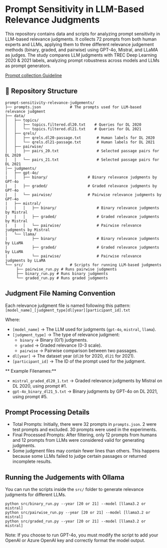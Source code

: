 # Prompt Sensitivity in LLM-Based Relevance Judgments
This repository contains data and scripts for analyzing prompt sensitivity in LLM-based relevance judgments.
It collects 72 prompts from both human experts and LLMs, applying them to three different relevance judgement methods (binary, graded, and pairwise) using GPT-4o, Mistral, and LLaMA as judges. The study compares LLM judgments with TREC Deep Learning 2020 & 2021 labels, analyzing prompt robustness across models and LLMs as prompt generators. 

[Prompt collection Guideline](https://drive.google.com/file/d/1mBn58tj2EZn3NvnW1s1Gn3gUjRotNvDq/view)
## 📂 Repository Structure
```
prompt-sensitivity-relevance-judgements/
├── prompts.json             # The prompts used for LLM-based relevance judgment
├── data/
│   ├── topics/
│   │   ├── topics.filtered.dl20.txt    # Queries for DL 2020
│   │   └── topics.filtered.dl21.txt    # Queries for DL 2021
│   ├── qrels/
│   │   ├── qrels.dl20-passage.txt       # Human labels for DL 2020
│   │   └── qrels.dl21-passage.txt       # Human labels for DL 2021
│   ├── pairwise/
│   │   ├── pairs_20.txt                 # Selected passage pairs for DL 2020
│   │   └── pairs_21.txt                 # Selected passage pairs for DL 2021
│── judgments/
|   ├── gpt-4o/
|   │   ├── binary/                  # Binary relevance judgments by GPT-4o
|   │   ├── graded/                  # Graded relevance judgments by GPT-4o
|   │   └── pairwise/                # Pairwise relevance judgments by GPT-4o 
|   ├── mistral/
|   |   │   ├── binary/                  # Binary relevance judgments by Mistral
|   |   │   ├── graded/                  # Graded relevance judgments by Mistral
|   |   │   └── pairwise/                # Pairwise relevance judgments by Mistral
|   └── llama/
|           ├── binary/                  # Binary relevance judgments by LLaMA
|           ├── graded/                  # Graded relevance judgments by LLaMA
|           └── pairwise/                # Pairwise relevance judgments by LLaMA
└── src/                     # Scripts for running LLM-based judgments
     ├── pairwise_run.py # Runs pairwise judgments
     ├── binary_run.py # Runs binary judgments
     └── graded_run.py # Runs graded judgments 
```


## Judgment File Naming Convention

Each relevance judgment file is named following this pattern: ```[model_name]_[judgment_type]dl[year][participant_id].txt```


Where:
- `[model_name]` → The LLM used for judgments (`gpt-4o`, `mistral`, `llama`).
- `[judgment_type]` → The type of relevance judgment:
  - `binary` → Binary (0/1) judgments.
  - `graded` → Graded relevance (0-3 scale).
  - `pairwise` → Pairwise comparison between two passages.
- `dl[year]` → The dataset year (`dl20` for 2020, `dl21` for 2021).
- `[participant_id]` → The ID of the prompt used for the judgment.

** Example Filenames:**
- `mistral_graded_dl20_1.txt` → Graded relevance judgments by Mistral on DL 2020, using prompt #1.
- `gpt-4o_binary_dl21_5.txt` → Binary judgments by GPT-4o on DL 2021, using prompt #5.

## Prompt Processing Details

- Total Prompts: Initially, there were 32 prompts in `prompts.json`.  2 were test prompts and excluded. 30 prompts were used in the experiments.
- Final Processed Prompts: After filtering, only 12 prompts from humans and 12 prompts from LLMs were considered valid for generating judgments.
- Some judgment files may contain fewer lines than others. This happens because some LLMs failed to judge certain passages or returned incomplete results.

##  Running the Judgements with Ollama

You can run the scripts inside the `src/` folder to generate relevance judgments for different LLMs.

```
python src/binary_run.py --year [20 or 21] --model [llama3.2 or mistral]
python src/pairwise_run.py --year [20 or 21] --model [llama3.2 or mistral]
python src/graded_run.py --year [20 or 21] --model [llama3.2 or mistral]
```
Note: If you choose to run GPT-4o, you must modify the script to add your OpenAI or Azure OpenAI key and correctly format the model output.
